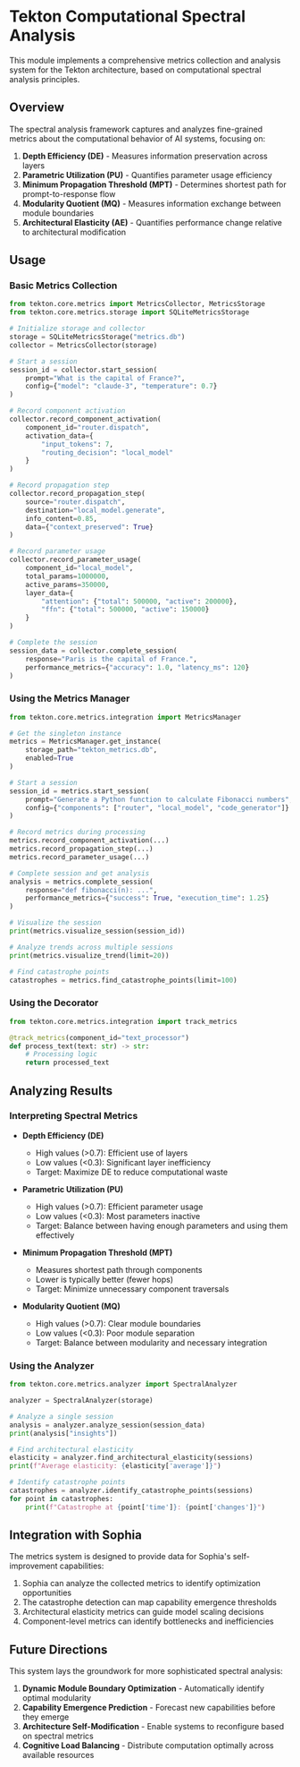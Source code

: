 # Tekton Computational Spectral Analysis

This module implements a comprehensive metrics collection and analysis system for the Tekton architecture, based on computational spectral analysis principles.

## Overview

The spectral analysis framework captures and analyzes fine-grained metrics about the computational behavior of AI systems, focusing on:

1. **Depth Efficiency (DE)** - Measures information preservation across layers
2. **Parametric Utilization (PU)** - Quantifies parameter usage efficiency
3. **Minimum Propagation Threshold (MPT)** - Determines shortest path for prompt-to-response flow
4. **Modularity Quotient (MQ)** - Measures information exchange between module boundaries
5. **Architectural Elasticity (AE)** - Quantifies performance change relative to architectural modification

## Usage

### Basic Metrics Collection

```python
from tekton.core.metrics import MetricsCollector, MetricsStorage
from tekton.core.metrics.storage import SQLiteMetricsStorage

# Initialize storage and collector
storage = SQLiteMetricsStorage("metrics.db")
collector = MetricsCollector(storage)

# Start a session
session_id = collector.start_session(
    prompt="What is the capital of France?",
    config={"model": "claude-3", "temperature": 0.7}
)

# Record component activation
collector.record_component_activation(
    component_id="router.dispatch",
    activation_data={
        "input_tokens": 7,
        "routing_decision": "local_model"
    }
)

# Record propagation step
collector.record_propagation_step(
    source="router.dispatch",
    destination="local_model.generate",
    info_content=0.85,
    data={"context_preserved": True}
)

# Record parameter usage
collector.record_parameter_usage(
    component_id="local_model",
    total_params=1000000,
    active_params=350000,
    layer_data={
        "attention": {"total": 500000, "active": 200000},
        "ffn": {"total": 500000, "active": 150000}
    }
)

# Complete the session
session_data = collector.complete_session(
    response="Paris is the capital of France.",
    performance_metrics={"accuracy": 1.0, "latency_ms": 120}
)
```

### Using the Metrics Manager

```python
from tekton.core.metrics.integration import MetricsManager

# Get the singleton instance
metrics = MetricsManager.get_instance(
    storage_path="tekton_metrics.db",
    enabled=True
)

# Start a session
session_id = metrics.start_session(
    prompt="Generate a Python function to calculate Fibonacci numbers",
    config={"components": ["router", "local_model", "code_generator"]}
)

# Record metrics during processing
metrics.record_component_activation(...)
metrics.record_propagation_step(...)
metrics.record_parameter_usage(...)

# Complete session and get analysis
analysis = metrics.complete_session(
    response="def fibonacci(n): ...",
    performance_metrics={"success": True, "execution_time": 1.25}
)

# Visualize the session
print(metrics.visualize_session(session_id))

# Analyze trends across multiple sessions
print(metrics.visualize_trend(limit=20))

# Find catastrophe points
catastrophes = metrics.find_catastrophe_points(limit=100)
```

### Using the Decorator

```python
from tekton.core.metrics.integration import track_metrics

@track_metrics(component_id="text_processor")
def process_text(text: str) -> str:
    # Processing logic
    return processed_text
```

## Analyzing Results

### Interpreting Spectral Metrics

- **Depth Efficiency (DE)**
  - High values (>0.7): Efficient use of layers
  - Low values (<0.3): Significant layer inefficiency
  - Target: Maximize DE to reduce computational waste

- **Parametric Utilization (PU)**
  - High values (>0.7): Efficient parameter usage
  - Low values (<0.3): Most parameters inactive
  - Target: Balance between having enough parameters and using them effectively

- **Minimum Propagation Threshold (MPT)**
  - Measures shortest path through components
  - Lower is typically better (fewer hops)
  - Target: Minimize unnecessary component traversals

- **Modularity Quotient (MQ)**
  - High values (>0.7): Clear module boundaries
  - Low values (<0.3): Poor module separation
  - Target: Balance between modularity and necessary integration

### Using the Analyzer

```python
from tekton.core.metrics.analyzer import SpectralAnalyzer

analyzer = SpectralAnalyzer(storage)

# Analyze a single session
analysis = analyzer.analyze_session(session_data)
print(analysis["insights"])

# Find architectural elasticity
elasticity = analyzer.find_architectural_elasticity(sessions)
print(f"Average elasticity: {elasticity['average']}")

# Identify catastrophe points
catastrophes = analyzer.identify_catastrophe_points(sessions)
for point in catastrophes:
    print(f"Catastrophe at {point['time']}: {point['changes']}")
```

## Integration with Sophia

The metrics system is designed to provide data for Sophia's self-improvement capabilities:

1. Sophia can analyze the collected metrics to identify optimization opportunities
2. The catastrophe detection can map capability emergence thresholds
3. Architectural elasticity metrics can guide model scaling decisions
4. Component-level metrics can identify bottlenecks and inefficiencies

## Future Directions

This system lays the groundwork for more sophisticated spectral analysis:

1. **Dynamic Module Boundary Optimization** - Automatically identify optimal modularity
2. **Capability Emergence Prediction** - Forecast new capabilities before they emerge
3. **Architecture Self-Modification** - Enable systems to reconfigure based on spectral metrics
4. **Cognitive Load Balancing** - Distribute computation optimally across available resources